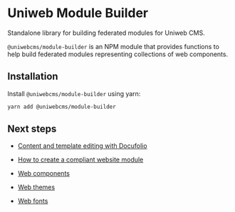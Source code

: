 # Uniweb Module Builder

Standalone library for building federated modules for Uniweb CMS.

`@uniwebcms/module-builder` is an NPM module that provides functions to help build federated modules representing collections of web components.

## Installation

Install `@uniwebcms/module-builder` using yarn:

```bash
yarn add @uniwebcms/module-builder
```

## Next steps

- [Content and template editing with  Docufolio ](docs/docufolio.md)

- [How to create a compliant website module](docs/docufolio.md#how-to-create-a-compliant-website-module)

- [Web components](docs/components.md)

- [Web themes](docs/themes.md)

- [Web fonts](docs/fonts.md)